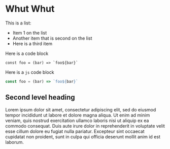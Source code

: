 # Whut Whut

This is a list:
- Item 1 on the list
- Another item that is second on the list
- Here is a third item


Here is a code block
```
const foo = (bar) => `foo${bar}`
```

Here is a `js` code block
```js
const foo = (bar) => `foo${bar}`
```

## Second level heading

Lorem ipsum dolor sit amet, consectetur adipiscing elit, sed do eiusmod tempor incididunt ut labore et dolore magna aliqua. Ut enim ad minim veniam, quis nostrud exercitation ullamco laboris nisi ut aliquip ex ea commodo consequat. Duis aute irure dolor in reprehenderit in voluptate velit esse cillum dolore eu fugiat nulla pariatur. Excepteur sint occaecat cupidatat non proident, sunt in culpa qui officia deserunt mollit anim id est laborum.